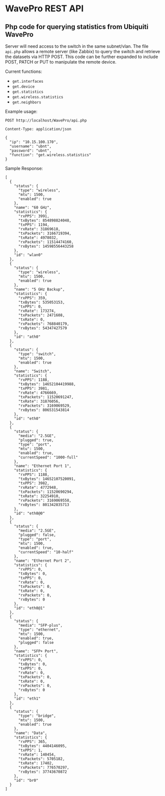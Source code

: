 # WavePro REST API
## Php code for querying statistics from Ubiquiti WavePro

Server will need access to the switch in the same subnet/vlan.
The file `api.php` allows a remote server (like Zabbix) to query the switch and retrieve the datasets via HTTP POST.
This code can be further expanded to include POST, PATCH or PUT to manipulate the remote device.

Current functions:
+ `get.interfaces`
+ `get.device`
+ `get.statistics`
+ `get.wireless.statistics`
+ `get.neighbors`




Example usage:

```POST http://localhost/WavePro/api.php```

```Content-Type: application/json```
```
{
  "ip": "10.15.100.170",
  "username": "ubnt",
  "password": "ubnt",
  "function": "get.wireless.statistics"
}
```


Sample Response:
```
[
  {
    "status": {
      "type": "wireless",
      "mtu": 1500,
      "enabled": true
    },
    "name": "60 GHz",
    "statistics": {
      "rxPPS": 3991,
      "txBytes": 854898824048,
      "txPPS": 1194,
      "rxRate": 31869618,
      "txPackets": 3166719394,
      "txRate": 4978032,
      "rxPackets": 11514474160,
      "rxBytes": 14598556443258
    },
    "id": "wlan0"
  },
  {
    "status": {
      "type": "wireless",
      "mtu": 1500,
      "enabled": true
    },
    "name": "5 GHz Backup",
    "statistics": {
      "rxPPS": 359,
      "txBytes": 535053153,
      "txPPS": 0,
      "rxRate": 173274,
      "txPackets": 2471608,
      "txRate": 0,
      "rxPackets": 768840179,
      "rxBytes": 54347427579
    },
    "id": "ath0"
  },
  {
    "status": {
      "type": "switch",
      "mtu": 1500,
      "enabled": true
    },
    "name": "Switch",
    "statistics": {
      "rxPPS": 1188,
      "txBytes": 14652104419988,
      "txPPS": 3981,
      "rxRate": 4766669,
      "txPackets": 11520691247,
      "txRate": 31876056,
      "rxPackets": 3169069529,
      "rxBytes": 806531543814
    },
    "id": "eth0"
  },
  {
    "status": {
      "media": "2.5GE",
      "plugged": true,
      "type": "port",
      "mtu": 1500,
      "enabled": true,
      "currentSpeed": "1000-full"
    },
    "name": "Ethernet Port 1",
    "statistics": {
      "rxPPS": 1188,
      "txBytes": 14652107520091,
      "txPPS": 3982,
      "rxRate": 4772948,
      "txPackets": 11520690294,
      "txRate": 32254910,
      "rxPackets": 3169069558,
      "rxBytes": 801342835713
    },
    "id": "eth0@0"
  },
  {
    "status": {
      "media": "2.5GE",
      "plugged": false,
      "type": "port",
      "mtu": 1500,
      "enabled": true,
      "currentSpeed": "10-half"
    },
    "name": "Ethernet Port 2",
    "statistics": {
      "rxPPS": 0,
      "txBytes": 0,
      "txPPS": 0,
      "rxRate": 0,
      "txPackets": 0,
      "txRate": 0,
      "rxPackets": 0,
      "rxBytes": 0
    },
    "id": "eth0@1"
  },
  {
    "status": {
      "media": "SFP-plus",
      "type": "ethernet",
      "mtu": 1500,
      "enabled": true,
      "plugged": false
    },
    "name": "SFP+ Port",
    "statistics": {
      "rxPPS": 0,
      "txBytes": 0,
      "txPPS": 0,
      "rxRate": 0,
      "txPackets": 0,
      "txRate": 0,
      "rxPackets": 0,
      "rxBytes": 0
    },
    "id": "eth1"
  },
  {
    "status": {
      "type": "bridge",
      "mtu": 1500,
      "enabled": true
    },
    "name": "Data",
    "statistics": {
      "rxPPS": 365,
      "txBytes": 4404146095,
      "txPPS": 1,
      "rxRate": 140454,
      "txPackets": 5705182,
      "txRate": 17402,
      "rxPackets": 776570297,
      "rxBytes": 37743670872
    },
    "id": "br0"
  }
]
```
